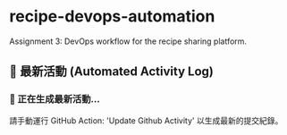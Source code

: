 # recipe-devops-automation 

Assignment 3: DevOps workflow for the recipe sharing platform.

## 🚀 最新活動 (Automated Activity Log)

### 🚧 正在生成最新活動... 

請手動運行 GitHub Action: 'Update Github Activity' 以生成最新的提交紀錄。
